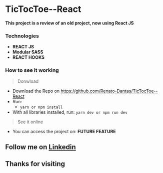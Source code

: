 # TicTocToe--React

**This project is a review of an old project, now using React JS**

### Technologies

- **REACT JS**
- **Modular SASS**
- **REACT HOOKS**

### How to see it working

> Donwload

- Download the Repo on https://github.com/Renato-Dantas/TicTocToe--React
- Run:
  - `yarn or npm install`
- With all libraries installed, run: `yarn dev or npm run dev`

> See it online

- You can access the project on: **FUTURE FEATURE**

## Follow me on [Linkedin](https://www.linkedin.com/in/dantasrenato/)

## Thanks for visiting
